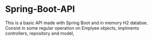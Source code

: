 # Spring-Boot-API
This is a basic API made with Spring Boot and in memory H2 databse. Consist in some regular operation on Emplyee objects, implments controllers, repository and model,
